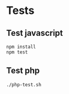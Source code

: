 # Tests

## Test javascript
```shell
npm install
npm test
```

## Test php
```shell
./php-test.sh
```



